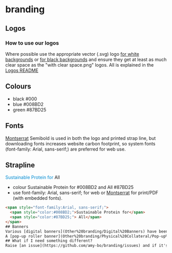 # branding
## Logos
### How to use our logos
Where possible use the appropriate vector (.svg) logo [for white backgrounds](Logos/AMYBO%20logo%20-%20black%20for%20very%20light%20backgrounds.svg) or [for black backgrounds](Logos/AMYBO%20logo%20-%20white%20for%20very%20dark%20backgrounds.svg) and ensure they get at least as much clear space as the "with clear space.png" logos.  All is explained in the [Logos README](Logos/README.md)
## Colours
- black #000
- blue #008BD2
- green #87BD25
## Fonts
[Montserrat](https://github.com/JulietaUla/Montserrat) Semibold is used in both the logo and printed strap line, but downloading fonts increases website carbon footprint, so system fonts (font-family: Arial, sans-serif;) are preferred for web use.
## Strapline
<span style="color:#008BD2">Sustainable Protein for</span> <span style="#87BD25">All</span> 
- colour Sustainable Protein for #008BD2 and All #87BD25
- use font-family: Arial, sans-serif; for web or [Montserrat](https://github.com/JulietaUla/Montserrat) for print/PDF (with embedded fonts).

```html
<span style="font-family:Arial, sans-serif;">
  <span style="color:#008BD2;">Sustainable Protein for</span>
  <span style="color:#87BD25;"> All</span>
</span>
## Banners 
Various [digital banners](Other%20branding/Digital%20Banners) have been made to the specifications of conference organisers social media platforms, etc.
A [pop-up roller banner](Other%20branding/Physical%20Collateral/Pop-up%20Roller%20Banner) for UK conferences is currently stored in [Martin's](https://amy.bo/Martin-links) studio.
## What if I need something different?
Raise [an issue](https://github.com/amy-bo/branding/issues) and if it's urgent reach out to [Martin](https://amy.bo/Martin-links).
